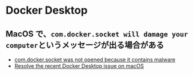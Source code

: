 # Docker Desktop

## MacOS で、`com.docker.socket will damage your computer`というメッセージが出る場合がある

- [com.docker.socket was not opened because it contains malware](https://stackoverflow.com/questions/79340672/com-docker-socket-was-not-opened-because-it-contains-malware)
- [Resolve the recent Docker Desktop issue on macOS](https://docs.docker.com/desktop/cert-revoke-solution/)
